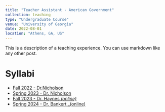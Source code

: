 ```yaml
---
title: "Teacher Assistant - American Government"
collection: teaching
type: "Undergraduate Course"
venue: "University of Georgia"
date: 2022-08-01
location: "Athens, GA, US"
---
```

This is a description of a teaching experience. You can use markdown like any other post.

Syllabi
======
* [Fall 2022 - Dr.Nicholson]([https://github.com/arodasg/arodasg.github.io/blob/master/_teaching/PS_1101_Fall_2022.pdf)
* [Spring 2023 - Dr. Nicholson](_teaching/PF_1101_Spring23.pdf)
* [Fall 2023 - Dr. Haynes _(online)_](_teaching/POLS1101e_FALL2023.pdf)
* [Spring 2024 - Dr. Bankert _(online)](_teaching/POLS1101e_SPRING2024.pdf)
